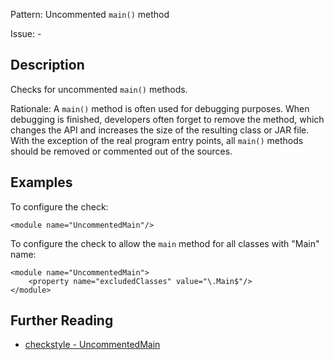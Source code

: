Pattern: Uncommented `main()` method

Issue: -

## Description

Checks for uncommented `main()` methods. 

Rationale: A `main()` method is often used for debugging purposes. When debugging is finished, developers often forget to remove the method, which changes the API and increases the size of the resulting class or JAR file. With the exception of the real program entry points, all `main()` methods should be removed or commented out of the sources. 

## Examples

To configure the check: 
    
    
    <module name="UncommentedMain"/>
            

To configure the check to allow the `main` method for all classes with "Main" name: 
    
    
    <module name="UncommentedMain">
        <property name="excludedClasses" value="\.Main$"/>
    </module>

## Further Reading

* [checkstyle - UncommentedMain](http://checkstyle.sourceforge.net/config_misc.html#UncommentedMain)